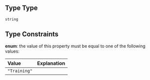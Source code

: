 ## Type Type

`string`

## Type Constraints

**enum**: the value of this property must be equal to one of the following values:

| Value        | Explanation |
| :----------- | :---------- |
| `"Training"` |             |
